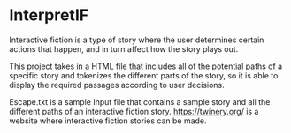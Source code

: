 # InterpretIF

Interactive fiction is a type of story where the user determines certain actions that happen, and in turn affect how the story plays out.

This project takes in a HTML file that includes all of the potential paths of a specific story and tokenizes the different parts of the story, so it is able to display the required passages according to user decisions.

Escape.txt is a sample Input file that contains a sample story and all the different paths of an interactive fiction story. https://twinery.org/ is a website where interactive fiction stories can be made.
